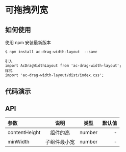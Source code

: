 # 可拖拽列宽

## 如何使用
使用 npm 安装最新版本

```
$ npm install ac-drag-width-layout  --save

引入
import AcDragWidthLayout from 'ac-drag-width-layout';
样式
import 'ac-drag-width-layout/dist/index.css';

```

## 代码演示

## API

|参数|说明|类型|默认值|
|:--|:---:|:--:|---:|
|contentHeight|组件的高|number|-|
|minWidth|子组件最小宽|number|-|
